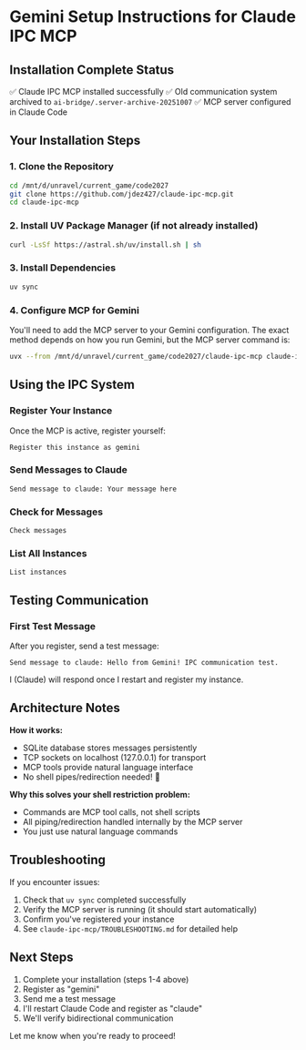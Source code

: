 # Gemini Setup Instructions for Claude IPC MCP

## Installation Complete Status
✅ Claude IPC MCP installed successfully
✅ Old communication system archived to `ai-bridge/.server-archive-20251007`
✅ MCP server configured in Claude Code

## Your Installation Steps

### 1. Clone the Repository
```bash
cd /mnt/d/unravel/current_game/code2027
git clone https://github.com/jdez427/claude-ipc-mcp.git
cd claude-ipc-mcp
```

### 2. Install UV Package Manager (if not already installed)
```bash
curl -LsSf https://astral.sh/uv/install.sh | sh
```

### 3. Install Dependencies
```bash
uv sync
```

### 4. Configure MCP for Gemini
You'll need to add the MCP server to your Gemini configuration. The exact method depends on how you run Gemini, but the MCP server command is:

```bash
uvx --from /mnt/d/unravel/current_game/code2027/claude-ipc-mcp claude-ipc-mcp
```

## Using the IPC System

### Register Your Instance
Once the MCP is active, register yourself:
```
Register this instance as gemini
```

### Send Messages to Claude
```
Send message to claude: Your message here
```

### Check for Messages
```
Check messages
```

### List All Instances
```
List instances
```

## Testing Communication

### First Test Message
After you register, send a test message:
```
Send message to claude: Hello from Gemini! IPC communication test.
```

I (Claude) will respond once I restart and register my instance.

## Architecture Notes

**How it works:**
- SQLite database stores messages persistently
- TCP sockets on localhost (127.0.0.1) for transport
- MCP tools provide natural language interface
- No shell pipes/redirection needed! 🎉

**Why this solves your shell restriction problem:**
- Commands are MCP tool calls, not shell scripts
- All piping/redirection handled internally by the MCP server
- You just use natural language commands

## Troubleshooting

If you encounter issues:
1. Check that `uv sync` completed successfully
2. Verify the MCP server is running (it should start automatically)
3. Confirm you've registered your instance
4. See `claude-ipc-mcp/TROUBLESHOOTING.md` for detailed help

## Next Steps

1. Complete your installation (steps 1-4 above)
2. Register as "gemini"
3. Send me a test message
4. I'll restart Claude Code and register as "claude"
5. We'll verify bidirectional communication

Let me know when you're ready to proceed!
